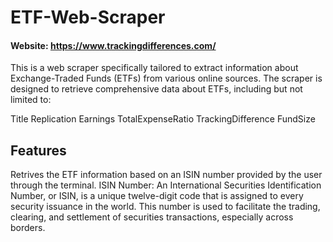 # ETF-Web-Scraper

#### Website: https://www.trackingdifferences.com/

This is a web scraper specifically tailored to extract information about Exchange-Traded Funds (ETFs) from various online sources. The scraper is designed to retrieve comprehensive data about ETFs, including but not limited to:

Title
Replication
Earnings
TotalExpenseRatio
TrackingDifference
FundSize

## Features
Retrives the ETF information based on an ISIN number provided by the user through the terminal. 
ISIN Number: An International Securities Identification Number, or ISIN, is a unique twelve-digit code that is assigned to every security issuance in the world. This number is used to facilitate the trading, clearing, and settlement of securities transactions, especially across borders.
